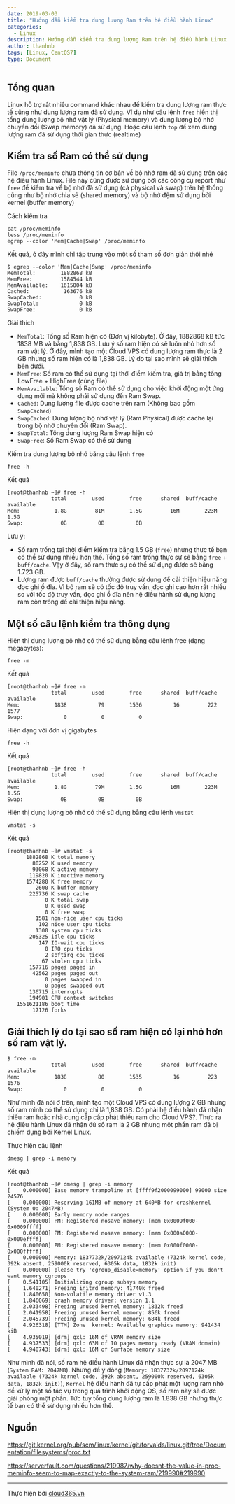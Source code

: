 ```yaml
---
date: 2019-03-03
title: "Hướng dẫn kiểm tra dung lượng Ram trên hệ điều hành Linux"
categories:
  - Linux
description: Hướng dẫn kiểm tra dung lượng Ram trên hệ điều hành Linux
author: thanhnb
tags: [Linux, CentOS7]
type: Document
---
```


## Tổng quan
Linux hỗ trợ rất nhiều command khác nhau để kiếm tra dung lượng ram thực tế cũng như dung lượng ram đã sử dụng. Ví dụ như câu lệnh `free` hiển thị tổng dung lượng bộ nhớ vật lý (Physical memory) và dung lượng bộ nhớ chuyển đổi (Swap memory) đã sử dụng. Hoặc câu lệnh `top` để xem dung lượng ram đã sử dụng thời gian thực (realtime)

## Kiểm tra số Ram có thể sử dụng
File `/proc/meminfo` chứa thông tin cơ bản về bộ nhớ ram đã sử dụng trên các hệ điều hành Linux. File này cũng được sử dụng bởi các công cụ report như `free` để kiểm tra về bộ nhớ đã sử dụng (cả physical và swap) trên hệ thống cũng như bộ nhớ chia sẻ (shared memory) và bộ nhớ đệm sử dụng bởi kernel (buffer memory)

Cách kiểm tra
```
cat /proc/meminfo
less /proc/meminfo
egrep --color 'Mem|Cache|Swap' /proc/meminfo
```

Kết quả, ở đây mình chỉ tập trung vào một số tham số đơn giản thôi nhé
```
$ egrep --color 'Mem|Cache|Swap' /proc/meminfo
MemTotal:        1882868 kB
MemFree:         1584544 kB
MemAvailable:    1615004 kB
Cached:           163676 kB
SwapCached:            0 kB
SwapTotal:             0 kB
SwapFree:              0 kB
```

Giải thích
- `MemTotal`: Tổng số Ram hiện có (Đơn vị kilobyte). Ở đây, 1882868 kB tức 1838 MB và bằng 1,838 GB. Lưu ý số ram hiện có sẽ luôn nhỏ hơn số ram vật lý. Ở đây, mình tạo một Cloud VPS có dung lượng ram thực là 2 GB nhưng số ram hiện có là 1,838 GB. Lý do tại sao mình sẽ giải thích bên dưới.
- `MemFree`: Số ram có thể sử dụng tại thời điểm kiếm tra, giá trị bằng tổng LowFree + HighFree (cùng file)
- `MemAvailable`: Tổng số Ram có thể sử dụng cho việc khởi động một ứng dụng mới mà không phải sử dụng đến Ram Swap.
- `Cached`: Dung lượng file được cache trên ram (Không bao gồm `SwapCached`)
- `SwapCached`: Dung lượng bộ nhớ vật lý (Ram Physical) được cache lại trong bộ nhớ chuyển đối (Ram Swap).
- `SwapTotal`: Tổng dung lượng Ram Swap hiện có
- `SwapFree`: Số Ram Swap có thể sử dụng

Kiếm tra dung lượng bộ nhớ bằng câu lệnh `free`
```
free -h
```

Kết quả
```
[root@thanhnb ~]# free -h
              total        used        free      shared  buff/cache   available
Mem:           1.8G         81M        1.5G         16M        223M        1.5G
Swap:            0B          0B          0B
```

Lưu ý:
- Số ram trống tại thời điểm kiểm tra bằng 1.5 GB (`free`) nhưng thực tế bạn có thể sử dụng nhiều hơn thế. Tổng số ram trống thực sự sẽ bằng `free` + `buff/cache`. Vậy ở đây, số ram thực sự có thể sử dụng được sẽ bằng 1.723 GB.
- Lượng ram được `buff/cache` thường được sử dụng để cải thiện hiệu năng đọc ghi ổ đĩa. Vì bộ ram sẽ có tốc độ truy vấn, đọc ghi cao hơn rất nhiều so với tốc độ truy vấn, đọc ghi ổ đĩa nên hệ điều hành sử dụng lượng ram còn trống để cài thiện hiệu năng.


## Một số câu lệnh kiểm tra thông dụng
Hiện thị dung lượng bộ nhớ có thể sử dụng bằng câu lệnh free (dạng megabytes):
```
free -m
```

Kết quả
```
[root@thanhnb ~]# free -m
              total        used        free      shared  buff/cache   available
Mem:           1838          79        1536          16         222        1577
Swap:             0           0           0
```

Hiện dạng với đơn vị gigabytes
```
free -h
```

Kết quả
```
[root@thanhnb ~]# free -h
              total        used        free      shared  buff/cache   available
Mem:           1.8G         79M        1.5G         16M        223M        1.5G
Swap:            0B          0B          0B
```

Hiện thị dụng lượng bộ nhớ có thể sử dụng bằng câu lệnh `vmstat`
```
vmstat -s
```

Kết quả
```
[root@thanhnb ~]# vmstat -s
      1882868 K total memory
        80252 K used memory
        93068 K active memory
       119820 K inactive memory
      1574280 K free memory
         2600 K buffer memory
       225736 K swap cache
            0 K total swap
            0 K used swap
            0 K free swap
         1581 non-nice user cpu ticks
          102 nice user cpu ticks
         1300 system cpu ticks
       205325 idle cpu ticks
          147 IO-wait cpu ticks
            0 IRQ cpu ticks
            2 softirq cpu ticks
           67 stolen cpu ticks
       157716 pages paged in
        42562 pages paged out
            0 pages swapped in
            0 pages swapped out
       136715 interrupts
       194901 CPU context switches
   1551621186 boot time
        17126 forks
```

## Giải thích lý do tại sao số ram hiện có lại nhỏ hơn số ram vật lý.

```
$ free -m
              total        used        free      shared  buff/cache   available
Mem:           1838          80        1535          16         223        1576
Swap:             0           0           0
```
Như mình đã nói ở trên, mình tạo một Cloud VPS có dung lượng 2 GB nhưng số ram mình có thể sử dụng chỉ là 1,838 GB. Có phải hệ điều hành đã nhận thiếu ram hoặc nhà cung cấp cấp phát thiếu ram cho Cloud VPS?. Thực ra hệ điều hành Linux đã nhận đủ số ram là 2 GB nhưng một phần ram đã bị chiếm dụng bởi Kernel Linux.

Thực hiện câu lệnh
```
dmesg | grep -i memory
```

Kết quả
```
[root@thanhnb ~]# dmesg | grep -i memory
[    0.000000] Base memory trampoline at [ffff9f2000099000] 99000 size 24576
[    0.000000] Reserving 161MB of memory at 640MB for crashkernel (System 0: 2047MB)
[    0.000000] Early memory node ranges
[    0.000000] PM: Registered nosave memory: [mem 0x0009f000-0x0009ffff]
[    0.000000] PM: Registered nosave memory: [mem 0x000a0000-0x000effff]
[    0.000000] PM: Registered nosave memory: [mem 0x000f0000-0x000fffff]
[    0.000000] Memory: 1837732k/2097124k available (7324k kernel code, 392k absent, 259000k reserved, 6305k data, 1832k init)
[    0.000000] please try 'cgroup_disable=memory' option if you don't want memory cgroups
[    0.541105] Initializing cgroup subsys memory
[    1.640271] Freeing initrd memory: 41740k freed
[    1.840650] Non-volatile memory driver v1.3
[    1.846069] crash memory driver: version 1.1
[    2.033498] Freeing unused kernel memory: 1832k freed
[    2.041958] Freeing unused kernel memory: 856k freed
[    2.045739] Freeing unused kernel memory: 684k freed
[    4.926318] [TTM] Zone  kernel: Available graphics memory: 941434 kiB
[    4.935019] [drm] qxl: 16M of VRAM memory size
[    4.937533] [drm] qxl: 63M of IO pages memory ready (VRAM domain)
[    4.940743] [drm] qxl: 16M of Surface memory size
```

Như mình đã nói, số ram hệ điều hành Linux đã nhận thực sự là 2047 MB (`System RAM: 2047MB`). Nhưng để ý dòng (`Memory: 1837732k/2097124k available (7324k kernel code, 392k absent, 259000k reserved, 6305k data, 1832k init)`), `Kernel` hệ điều hành đã tự cấp phát một lượng ram nhỏ để xử lý một số tác vụ trong quá trình khởi động OS, số ram này sẽ được giải phóng một phần. Tức tuy tổng dung lượng ram là 1.838 GB nhưng thực tế bạn có thể sử dụng nhiều hơn thế.

## Nguồn

https://git.kernel.org/pub/scm/linux/kernel/git/torvalds/linux.git/tree/Documentation/filesystems/proc.txt

https://serverfault.com/questions/219987/why-doesnt-the-value-in-proc-meminfo-seem-to-map-exactly-to-the-system-ram/219990#219990

---
Thực hiện bởi <a href="https://cloud365.vn/" target="_blank">cloud365.vn</a>
